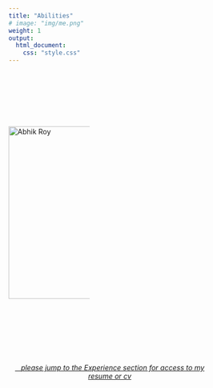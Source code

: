 ```yaml
---
title: "Abilities"
# image: "img/me.png"
weight: 1
output:
  html_document:
    css: "style.css"
---
```


<style>

.holder {
    width: 40%;
    display: flex;
    overflow: hidden;
    align-items: center;
}

/*QuickReset*/ * {margin:0; box-sizing:border-box;}

.About {
  display: flex;
}

.About > * {
  flex: 1;
  margin: 10px;
}

table, 
tbody, 
th, 
td, 
tr, 
.markdown tbody tr:nth-child(2n+1) td, 
.markdown tbody tr:nth-child(2n+1) th,
.markdown tbody tr:nth-child(2n) td, 
.markdown tbody tr:nth-child(2n) th{
  border: none;
  text-align: left;
  background-color: #1e1e1e;
  color: #ffffff;
  vertical-align: center;
}

</style>

<script src="//yihui.org/js/math-code.js" defer></script>
<!-- Just one possible MathJax CDN below. You may use others. -->
<script defer
  src="//mathjax.rstudio.com/latest/MathJax.js?config=TeX-MML-AM_CHTML">
</script>

<link rel="stylesheet" href="https://cdnjs.cloudflare.com/ajax/libs/font-awesome/6.1.0/css/all.min.css" integrity="sha512-10/jx2EXwxxWqCLX/hHth/vu2KY3jCF70dCQB8TSgNjbCVAC/8vai53GfMDrO2Emgwccf2pJqxct9ehpzG+MTw==" crossorigin="anonymous" referrerpolicy="no-referrer" />






<div class="holder">

<div class="left">

<a href="#abhik"><img src='/img/photos/me.png' alt='Abhik Roy' width='345' align="left"></a>

</div>

<div class="right">


<table>
    <tr><th>Content, cluster, and social network analysis</b></th></tr> 
    <tr><th>Data visualization</th></tr> 
    <tr><th>Machine learning-driven program evaluation methods</th></tr>
    <tr><th>Markup using</b> <code>$\LaTeX$</code> </th></tr>
    <tr><th>Program evaluations from planning to reporting</th></tr>
    <tr><th>Quantitative, qualitative, and mixed method studies</th></tr>
    <tr><th></b><i style="color:#3365B3;" class="fab fa-r-project fa-lg"></i> programming</th></tr> 
    <tr><th>Small- and large-scale survey design, administration, and research</th></tr>
    <tr><th>Statistical modeling and analysis</th></tr>
    <tr><th>Program evaluation methods using machine learning techniques</th></tr>
    <tr><th>Web application development and static/dynamic reporting using</b></th></tr> 
</table>
<div class="holder" style="margin-top: -25px">

<div class="About" id="about">
 &nbsp&nbsp&nbsp<img src='/img/logos/shiny-logo.png' alt='Shiny hex' style="width:75px">&nbsp;&nbsp;
 <img src='/img/logos/rmarkdown.png' alt='Rmarkdown hex' style="width:75px">
 &nbsp&nbsp<img src='/img/logos/blogdown-logo.png' alt='Blogdown hex' style="width:75px">
</div>

</div>
</div>
</div>
<br>
<br>
<center>
<a href="#experience"><i class="fa-solid fa-arrow-turn-down"></i></i>&nbsp;&nbsp;&nbsp;<i>please jump to the Experience section for access to my resume or cv</i></a>
</center>
<br>
